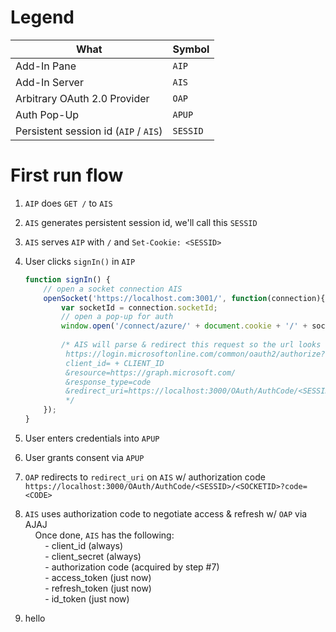 # Legend
|What|Symbol|
|---|---|
|Add-In Pane|`AIP`|
|Add-In Server|`AIS`|
|Arbitrary OAuth 2.0 Provider|`OAP`|
|Auth Pop-Up|`APUP`|
|Persistent session id (`AIP` / `AIS`)|`SESSID`|


# First run flow

1. `AIP` does `GET /` to `AIS`
2. `AIS` generates persistent session id, we'll call this `SESSID`
3. `AIS` serves `AIP` with `/` and `Set-Cookie: <SESSID>`
4. User clicks `signIn()` in `AIP`

    ```javascript
    function signIn() {
        // open a socket connection AIS
        openSocket('https://localhost.com:3001/', function(connection){
            var socketId = connection.socketId;
            // open a pop-up for auth
            window.open('/connect/azure/' + document.cookie + '/' + socketId);
        
            /* AIS will parse & redirect this request so the url looks something like:
             https://login.microsoftonline.com/common/oauth2/authorize?
             client_id= + CLIENT_ID
             &resource=https://graph.microsoft.com/
             &response_type=code
             &redirect_uri=https://localhost:3000/OAuth/AuthCode/<SESSID>/<SOCKETID>
             */
        });
    }
    ```

5. User enters credentials into `APUP`
6. User grants consent via `APUP`
7. `OAP` redirects to `redirect_uri` on `AIS` w/ authorization code
    `https://localhost:3000/OAuth/AuthCode/<SESSID>/<SOCKETID>?code=<CODE>`
8. `AIS` uses authorization code to negotiate access & refresh w/ `OAP` via AJAJ<br/>
    &nbsp;&nbsp;&nbsp;&nbsp;Once done, `AIS` has the following:<br/>
    &nbsp;&nbsp;&nbsp;&nbsp;&nbsp;&nbsp;&nbsp;&nbsp;- client_id (always)<br/>
    &nbsp;&nbsp;&nbsp;&nbsp;&nbsp;&nbsp;&nbsp;&nbsp;- client_secret (always)<br/>
    &nbsp;&nbsp;&nbsp;&nbsp;&nbsp;&nbsp;&nbsp;&nbsp;- authorization code (acquired by step #7)<br/>
    &nbsp;&nbsp;&nbsp;&nbsp;&nbsp;&nbsp;&nbsp;&nbsp;- access_token (just now)<br/>
    &nbsp;&nbsp;&nbsp;&nbsp;&nbsp;&nbsp;&nbsp;&nbsp;- refresh_token (just now)<br/>
    &nbsp;&nbsp;&nbsp;&nbsp;&nbsp;&nbsp;&nbsp;&nbsp;- id_token (just now)<br/>
9. hello
